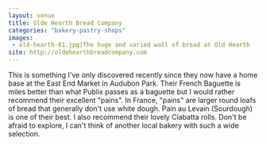 ```yaml
---
layout: venue
title: Olde Hearth Bread Company
categories: "bakery-pastry-shops"
images:
 - old-hearth-01.jpg|The huge and varied wall of bread at Old Hearth
site: http://oldehearthbreadcompany.com
---
```


This is something I've only discovered recently since they now have a home
base at the East End Market in Audubon Park. Their French Baguette is miles
better than what Publix passes as a baguette but I would rather recommend their
excellent "pains". In France, "pains" are larger round loafs of bread that
generally don't use white dough. Pain au Levain (Sourdough) is one of their
best. I also recommend their lovely Ciabatta rolls. Don't be afraid to explore,
I can't think of another local bakery with such a wide selection.
